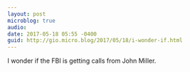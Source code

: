 ```yaml
---
layout: post
microblog: true
audio: 
date: 2017-05-18 05:55 -0400
guid: http://gio.micro.blog/2017/05/18/i-wonder-if.html
---
```

I wonder if the FBI is getting calls from John Miller.
